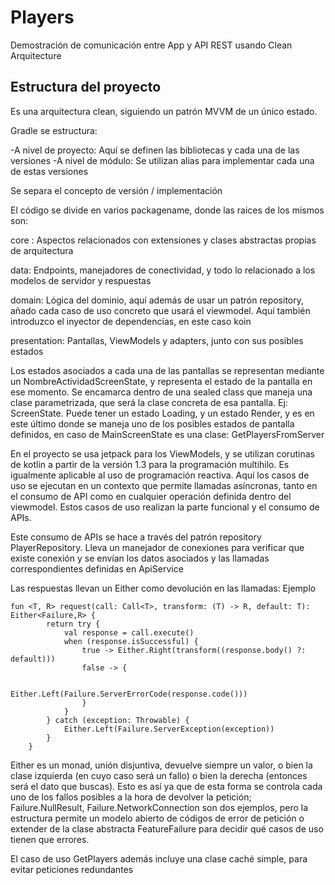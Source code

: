 # Players

Demostración de comunicación entre App y API REST usando Clean Arquitecture

## Estructura del proyecto


Es una arquitectura clean, siguiendo un patrón MVVM de un único estado.

Gradle se estructura:

-A nivel de proyecto: Aquí se definen las bibliotecas y cada una de las versiones
-A nivel de módulo: Se utilizan alias para implementar cada una de estas versiones

Se separa el concepto de versión / implementación


El código se divide en varios packagename, donde las raices de los mismos son:

core : Aspectos relacionados con extensiones y clases abstractas propias de arquitectura

data:  Endpoints, manejadores de conectividad, y todo lo relacionado a los modelos de servidor y respuestas

domain: Lógica del dominio, aquí además de usar un patrón repository, añado cada caso de uso concreto que usará el viewmodel. 
Aquí también introduzco el inyector de dependencias, en este caso koin

presentation: Pantallas, ViewModels y adapters, junto con sus posibles estados

Los estados asociados a cada una de las pantallas se representan mediante un NombreActividadScreenState, y representa el estado de la pantalla en ese momento. Se encamarca dentro de una sealed class que maneja una clase parametrizada, que será la clase concreta de esa pantalla. Ej: ScreenState<LoginScreenState>. Puede tener un estado Loading, y un estado Render, y es en este último donde se maneja uno de los posibles estados de pantalla definidos, 
en caso de MainScreenState es una clase: GetPlayersFromServer

En el proyecto se usa jetpack para los ViewModels, y se utilizan corutinas de kotlin a partir de la versión 1.3 para la programación multihilo. Es igualmente aplicable al uso de programación reactiva. Aquí los casos de uso se ejecutan en un contexto que permite llamadas asíncronas, tanto en el consumo de API como en cualquier operación definida dentro del viewmodel. Estos casos de uso realizan la parte funcional y el consumo de APIs.

Este consumo de APIs se hace a través del patrón repository PlayerRepository. Lleva un manejador de conexiones para verificar que existe conexión y se envían los datos asociados y las llamadas correspondientes definidas en ApiService



Las respuestas llevan un Either como devolución en las llamadas: Ejemplo


```
fun <T, R> request(call: Call<T>, transform: (T) -> R, default: T): Either<Failure,R> {
        return try {
            val response = call.execute()
            when (response.isSuccessful) {
                true -> Either.Right(transform((response.body() ?: default)))
                false -> {

                    Either.Left(Failure.ServerErrorCode(response.code()))
                }
            }
        } catch (exception: Throwable) {
            Either.Left(Failure.ServerException(exception))
        }
    }
```

Either es un monad, unión disjuntiva, devuelve siempre un valor, o bien la clase izquierda (en cuyo caso será un fallo) o bien la derecha (entonces será el dato que buscas). 
Esto es así ya que de esta forma se controla cada uno de los fallos posibles a la hora de devolver la petición; Failure.NullResult, Failure.NetworkConnection son dos ejemplos, pero la estructura permite un modelo abierto de códigos de error de petición o extender de la clase abstracta FeatureFailure para decidir qué casos de uso tienen que errores.

El caso de uso GetPlayers además incluye una clase caché simple, para evitar peticiones redundantes
